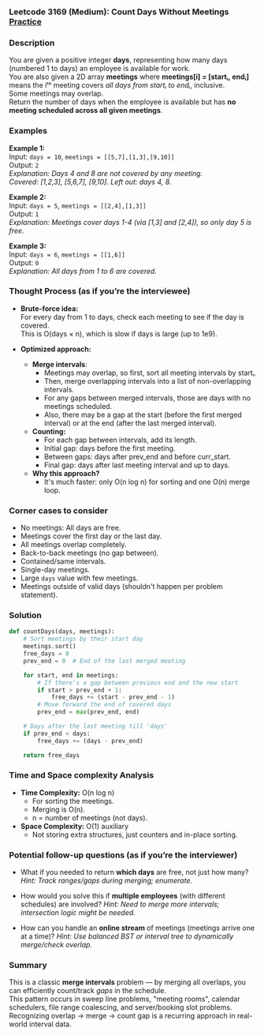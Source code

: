 ### Leetcode 3169 (Medium): Count Days Without Meetings [Practice](https://leetcode.com/problems/count-days-without-meetings)

### Description  
You are given a positive integer **days**, representing how many days (numbered 1 to days) an employee is available for work.  
You are also given a 2D array **meetings** where **meetings[i] = [startᵢ, endᵢ]** means the iᵗʰ meeting covers *all days from startᵢ to endᵢ*, inclusive.  
Some meetings may overlap.  
Return the number of days when the employee is available but has **no meeting scheduled across all given meetings**.

### Examples  

**Example 1:**  
Input: `days = 10`, `meetings = [[5,7],[1,3],[9,10]]`  
Output: `2`  
*Explanation: Days 4 and 8 are not covered by any meeting.  
Covered: [1,2,3], [5,6,7], [9,10]. Left out: days 4, 8.*

**Example 2:**  
Input: `days = 5`, `meetings = [[2,4],[1,3]]`  
Output: `1`  
*Explanation: Meetings cover days 1-4 (via [1,3] and [2,4]), so only day 5 is free.*

**Example 3:**  
Input: `days = 6`, `meetings = [[1,6]]`  
Output: `0`  
*Explanation: All days from 1 to 6 are covered.*

### Thought Process (as if you’re the interviewee)  
- **Brute-force idea:**  
  For every day from 1 to days, check each meeting to see if the day is covered.  
  This is O(days × n), which is slow if days is large (up to 1e9).

- **Optimized approach:**  
  - **Merge intervals**:  
    - Meetings may overlap, so first, sort all meeting intervals by startᵢ.
    - Then, merge overlapping intervals into a list of non-overlapping intervals.
    - For any gaps between merged intervals, those are days with no meetings scheduled.
    - Also, there may be a gap at the start (before the first merged interval) or at the end (after the last merged interval).
  - **Counting:**  
    - For each gap between intervals, add its length.
    - Initial gap: days before the first meeting.
    - Between gaps: days after prev_end and before curr_start.
    - Final gap: days after last meeting interval and up to days.
  - **Why this approach?**  
    - It's much faster: only O(n log n) for sorting and one O(n) merge loop.

### Corner cases to consider  
- No meetings: All days are free.
- Meetings cover the first day or the last day.
- All meetings overlap completely.
- Back-to-back meetings (no gap between).
- Contained/same intervals.
- Single-day meetings.
- Large `days` value with few meetings.
- Meetings outside of valid days (shouldn't happen per problem statement).

### Solution

```python
def countDays(days, meetings):
    # Sort meetings by their start day
    meetings.sort()
    free_days = 0
    prev_end = 0  # End of the last merged meeting

    for start, end in meetings:
        # If there's a gap between previous end and the new start
        if start > prev_end + 1:
            free_days += (start - prev_end - 1)
        # Move forward the end of covered days
        prev_end = max(prev_end, end)

    # Days after the last meeting till 'days'
    if prev_end < days:
        free_days += (days - prev_end)

    return free_days
```

### Time and Space complexity Analysis  

- **Time Complexity:** O(n log n)  
  - For sorting the meetings.
  - Merging is O(n).
  - n = number of meetings (not days).
- **Space Complexity:** O(1) auxiliary  
  - Not storing extra structures, just counters and in-place sorting.

### Potential follow-up questions (as if you’re the interviewer)  

- What if you needed to return **which days** are free, not just how many?
  *Hint: Track ranges/gaps during merging; enumerate.*

- How would you solve this if **multiple employees** (with different schedules) are involved?
  *Hint: Need to merge more intervals; intersection logic might be needed.*

- How can you handle an **online stream** of meetings (meetings arrive one at a time)?
  *Hint: Use balanced BST or interval tree to dynamically merge/check overlap.*

### Summary
This is a classic **merge intervals** problem — by merging all overlaps, you can efficiently count/track *gaps* in the schedule.  
This pattern occurs in sweep line problems, "meeting rooms", calendar schedulers, file range coalescing, and server/booking slot problems.  
Recognizing overlap → merge → count gap is a recurring approach in real-world interval data.
